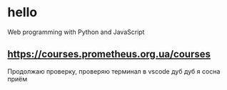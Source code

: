 # hello
Web programming with Python and JavaScript
## https://courses.prometheus.org.ua/courses
Продолжаю проверку, проверяю терминал в vscode
дуб дуб я сосна приём